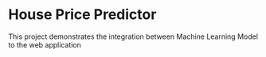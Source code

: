 # House Price Predictor
This project demonstrates the integration between Machine Learning Model to the web application
